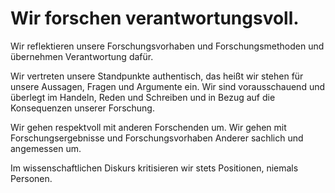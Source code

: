 ﻿<!---
   NAME - The NAME of this project is:
ethos

  FILE - The FILENAME of the current file is:
/v6a1.md

  CREATION - This project was CREATED on:
2017-01-28-16:15:00 UTC

  MODIFICATION - This project was last MODIFIED on:
2017-01-28-16:15:00 UTC

  VERSION - The current VERSION of this project is:
<git-commit-hash>-2017-01-28-16:15:00 UTC

  CREATOR(S) - This project was CREATED by:
Michael Czechowski, Martin Maga

  CONTACT - You can CONTACT the creator(s) or developer(s) of this project at:
E-Mail: mail@martinmaga.de

  COPYRIGHT - The COPYRIGHT holder of this project is:
COPYRIGHT (c) 2016 Martin Maga

  LICENSE - This project is LICENSED under the following license:
Martin Maga 2016 CC BY-SA 4.0 https://creativecommons.org

  SUBFILE – This is a SUBFILE! For more INFORMATION on this project go to:
/README.md
--->

# Wir forschen verantwortungsvoll.

Wir reflektieren unsere Forschungsvorhaben und Forschungsmethoden und übernehmen Verantwortung dafür.

Wir vertreten unsere Standpunkte authentisch, das heißt wir stehen für unsere Aussagen, Fragen und Argumente ein. Wir sind vorausschauend und überlegt im Handeln, Reden und Schreiben und in Bezug auf die Konsequenzen unserer Forschung.

Wir gehen respektvoll mit anderen Forschenden um. Wir gehen mit Forschungsergebnisse und Forschungsvorhaben Anderer sachlich und angemessen um.

Im wissenschaftlichen Diskurs kritisieren wir stets Positionen, niemals Personen.
